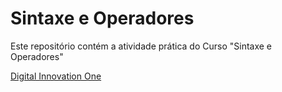 # Sintaxe e Operadores

Este repositório contém a atividade prática do Curso "Sintaxe e Operadores" <div><a href="https://www.dio.me/">Digital Innovation One</div>